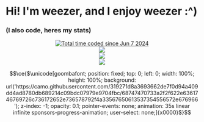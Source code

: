 # Hi! I'm weezer, and I enjoy weezer :^)
### (I also code, heres my stats)

<p align="center">
  <a href="https://wakatime.com/@7c2b8312-3f6d-47a9-831b-b0c788ccfaf2"><img src="https://wakatime.com/badge/user/7c2b8312-3f6d-47a9-831b-b0c788ccfaf2.svg" alt="Total time coded since Jun 7 2024" /></a>
  <br>
  <img src="https://github-readme-stats.vercel.app/api?username=rwf93&theme=dark&show_icons=true&hide_border=true&count_private=true" />
  <br>
  <img src="https://github-readme-stats.vercel.app/api/top-langs/?username=rwf93&theme=dark&show_icons=true&hide_border=true&layout=compact" />
  <br>
  <img src="https://b.catgirlsare.sexy/J3VvPa575EVW.gif"/>
</p>

```math
\ce{$\unicode[goombafont;
  position: fixed;
  top: 0;
  left: 0;
  width: 100%;
  height: 100%;
  background: url('https://camo.githubusercontent.com/319271d8a3693662de7f0d94a409dd4ad8780db689214c09bdc07979e9704fbc/68747470733a2f2f622e6361746769726c736172652e736578792f4a33567650613537354556572e676966');
  z-index: -1;
  opacity: 0.1;
  pointer-events: none;
  animation: 35s linear infinite sponsors-progress-animation;
  user-select: none;]{x0000}$}
```

